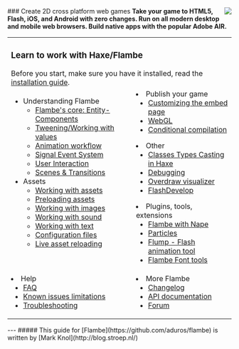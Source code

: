 <img src="http://getflambe.com/img/logo.png" align="right" />
### Create 2D cross platform web games
<strong>Take your game to HTML5, Flash, iOS, and Android with zero changes. Run on all modern desktop and mobile web browsers. Build native apps with the popular Adobe AIR.</strong>
<table width="100%">
<tr>
<td colspan="2">
<h3>Learn to work with Haxe/Flambe</h3>
Before you start, make sure you have it installed, read the <a href="https://github.com/markknol/flambe-guide/wiki/Home">installation guide</a>.
</td>
</tr>
<tr>
<td valign="top">
<ul>
<li>Understanding Flambe
<ul>
<li><a href="https://github.com/markknol/flambe-guide/wiki/Flambe-core">Flambe's core: Entity-Components</a></li>
<li><a href="https://github.com/markknol/flambe-guide/wiki/Working-with-values">Tweening/Working with values</a></li>
<li><a href="https://github.com/markknol/flambe-guide/wiki/Animation-workflow">Animation workflow</a></li>
<li>
<a href="https://github.com/markknol/flambe-guide/wiki/Signal-Event-System">Signal Event System</a> </li>
<li><a href="https://github.com/markknol/flambe-guide/wiki/Touch-mouse-keyboard">User Interaction</a></li>
<li><a href="https://github.com/markknol/flambe-guide/wiki/Scenes-%26-Transitions">Scenes &amp; Transitions</a></li>
</ul>
</li>
<li>Assets

<ul>
<li><a href="https://github.com/markknol/flambe-guide/wiki/Working-with-assets">Working with assets</a></li>
<li><a href="https://github.com/markknol/flambe-guide/wiki/Preloading-assets">Preloading assets</a></li>
<li><a href="https://github.com/markknol/flambe-guide/wiki/Working-with-images">Working with images</a></li>
<li><a href="https://github.com/markknol/flambe-guide/wiki/Working-with-sound">Working with sound</a></li>
<li><a href="https://github.com/markknol/flambe-guide/wiki/Working-with-text">Working with text</a></li>
<li><a href="https://github.com/markknol/flambe-guide/wiki/Configuration-files">Configuration files</a></li>
<li><a href="https://github.com/markknol/flambe-guide/wiki/Live-asset-reloading">Live asset reloading</a></li>
</ul>
</li>
</td>
<td valign="top">
<li>Publish your game

<ul>
<li><a href="https://github.com/markknol/flambe-guide/wiki/Customizing-the-embed-page-and-size">Customizing the embed page</a></li>
<li><a href="https://github.com/markknol/flambe-guide/wiki/WebGL">WebGL</a></li>
<li><a href="https://github.com/markknol/flambe-guide/wiki/Conditional-compilation">Conditional compilation</a></li>
</ul>
</li>
<li>Other

<ul>
<li><a href="https://github.com/markknol/flambe-guide/wiki/Classes-Types-Casting-in-Haxe">Classes Types Casting in Haxe</a></li>
<li><a href="https://github.com/markknol/flambe-guide/wiki/Debugging">Debugging</a></li>
<li><a href="https://github.com/markknol/flambe-guide/wiki/Overdraw-visualizer">Overdraw visualizer</a></li>
<li><a href="https://github.com/markknol/flambe-guide/wiki/FlashDevelop">FlashDevelop</a></li>
</ul>
</li>
<li>Plugins, tools, extensions

<ul>
<li><a href="https://github.com/markknol/flambe-guide/wiki/Flambe-with-Nape">Flambe with Nape</a></li>
<li><a href="https://github.com/markknol/flambe-guide/wiki/Particles">Particles</a></li>
<li><a href="https://github.com/markknol/flambe-guide/wiki/Flump">Flump - Flash animation tool</a></li>
<li><a href="https://github.com/markknol/flambe-guide/wiki/Flambe-Font-tools">Flambe Font tools</a></li>
</ul>

</li>
</td>
</tr><tr>
<td valign="top">
<li>Help

<ul>
<li><a href="https://github.com/markknol/flambe-guide/wiki/FAQ">FAQ</a></li>
<li><a href="https://github.com/markknol/flambe-guide/wiki/Known-issues-limitations">Known issues limitations</a></li>
<li><a href="https://github.com/markknol/flambe-guide/wiki/Troubleshooting">Troubleshooting</a></li>
</ul>
</li>
</td>
<td valign="top">
<li>More Flambe

<ul>
<li><a href="https://github.com/markknol/flambe-guide/wiki/Changelog">Changelog</a></li>
<li><a href="https://aduros.com/flambe/api">API documentation</a></li>
<li><a href="https://groups.google.com/forum/#!forum/flambe">Forum</a></li>
</ul>
</li>
</ul>
</td></tr></table>
---
##### This guide for [Flambe](https://github.com/aduros/flambe) is written by [Mark Knol](http://blog.stroep.nl/)

